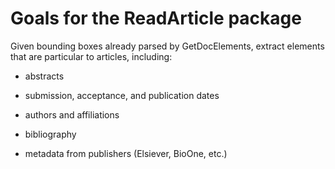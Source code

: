 # Goals for the ReadArticle package

Given bounding boxes already parsed by GetDocElements, extract
elements that are particular to articles, including:

  + abstracts
  
  + submission, acceptance, and publication dates
  
  + authors and affiliations
  
  + bibliography
  
  + metadata from publishers (Elsiever, BioOne, etc.)
  
  
